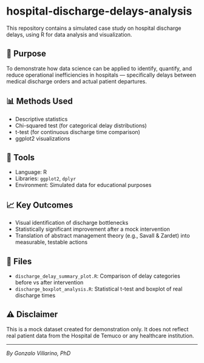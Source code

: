 # hospital-discharge-delays-analysis

This repository contains a simulated case study on hospital discharge delays, using R for data analysis and visualization.

## 🧪 Purpose
To demonstrate how data science can be applied to identify, quantify, and reduce operational inefficiencies in hospitals — specifically delays between medical discharge orders and actual patient departures.

## 📊 Methods Used
- Descriptive statistics
- Chi-squared test (for categorical delay distributions)
- t-test (for continuous discharge time comparison)
- ggplot2 visualizations

## 🧰 Tools
- Language: R
- Libraries: `ggplot2`, `dplyr`
- Environment: Simulated data for educational purposes

## 📈 Key Outcomes
- Visual identification of discharge bottlenecks
- Statistically significant improvement after a mock intervention
- Translation of abstract management theory (e.g., Savall & Zardet) into measurable, testable actions

## 📂 Files
- `discharge_delay_summary_plot.R`: Comparison of delay categories before vs after intervention
- `discharge_boxplot_analysis.R`: Statistical t-test and boxplot of real discharge times

## ⚠️ Disclaimer
This is a mock dataset created for demonstration only. It does not reflect real patient data from the Hospital de Temuco or any healthcare institution.

---

*By Gonzalo Villarino, PhD*
